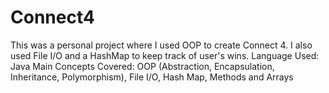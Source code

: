 # Connect4
This was a personal project where I used OOP to create Connect 4. I also used File I/O and a HashMap to keep track of user's wins.
Language Used: Java
Main Concepts Covered: OOP (Abstraction, Encapsulation, Inheritance, Polymorphism), File I/O, Hash Map, Methods and Arrays
